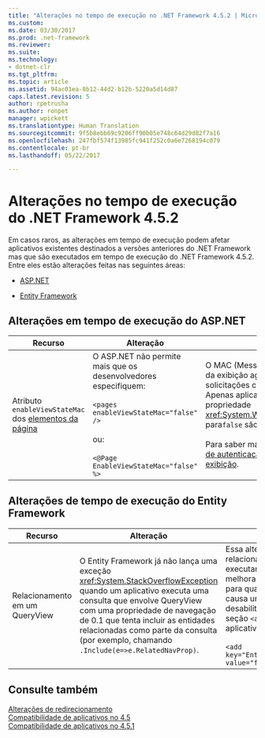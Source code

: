 ```yaml
---
title: "Alterações no tempo de execução no .NET Framework 4.5.2 | Microsoft Docs"
ms.custom: 
ms.date: 03/30/2017
ms.prod: .net-framework
ms.reviewer: 
ms.suite: 
ms.technology:
- dotnet-clr
ms.tgt_pltfrm: 
ms.topic: article
ms.assetid: 94ac01ea-8b12-44d2-b12b-5220a5d14d87
caps.latest.revision: 5
author: rpetrusha
ms.author: ronpet
manager: wpickett
ms.translationtype: Human Translation
ms.sourcegitcommit: 9f5b8ebb69c9206ff90b05e748c64d29d82f7a16
ms.openlocfilehash: 247fbf574f13985fc941f252c0a6e7268194c079
ms.contentlocale: pt-br
ms.lasthandoff: 05/22/2017

---
```

# <a name="runtime-changes-in-the-net-framework-452"></a>Alterações no tempo de execução do .NET Framework 4.5.2
Em casos raros, as alterações em tempo de execução podem afetar aplicativos existentes destinados a versões anteriores do .NET Framework mas que são executados em tempo de execução do .NET Framework 4.5.2. Entre eles estão alterações feitas nas seguintes áreas:  
  
-   [ASP.NET](#ASP_NET)  
  
-   [Entity Framework](#EF)  
  
<a name="ASP_NET"></a>   
## <a name="aspnet-runtime-changes"></a>Alterações em tempo de execução do ASP.NET  
  
|Recurso|Alteração|Impacto|Escopo|  
|-------------|------------|------------|-----------|  
|Atributo `enableViewStateMac` dos [elementos da página](http://msdn.microsoft.com/en-us/4123bb66-3fe4-4d62-b70e-33758656b458)|O ASP.NET não permite mais que os desenvolvedores especifiquem:<br /><br /> `<pages enableViewStateMac="false" />`<br /><br /> ou:<br /><br /> `<@Page EnableViewStateMac="false" %>`|O MAC (Message Authentication Code) de estado da exibição agora é obrigatório em todas as solicitações com estado de exibição embutido. Apenas aplicativos que definem explicitamente a propriedade <xref:System.Web.UI.Page.EnableViewStateMac%2A> para`false` são afetados.<br /><br /> Para saber mais, veja [Resolvendo erros do código de autenticação da mensagem (MAC) no estado de exibição](http://support.microsoft.com/kb/2915218).|Principal|  
  
<a name="EF"></a>   
## <a name="entity-framework-runtime-changes"></a>Alterações de tempo de execução do Entity Framework  
  
|Recurso|Alteração|Impacto|Escopo|  
|-------------|------------|------------|-----------|  
|Relacionamento em um QueryView|O Entity Framework já não lança uma exceção <xref:System.StackOverflowException> quando um aplicativo executa uma consulta que envolve QueryView com uma propriedade de navegação de 0.1 que tenta incluir as entidades relacionadas como parte da consulta (por exemplo, chamando `.Include(e=>e.RelatedNavProp)`.|Essa alteração afeta apenas o código que usa relacionamentos de QueryViews com 1-0..1 ao executar consultas que chamam `.Include`. Isso melhora a confiabilidade e deve ser transparente para quase todos os aplicativos. No entanto, se causa um comportamento inesperado, é possível desabilitá-lo adicionando a seguinte entrada à seção `<appSettings>` do arquivo de configuração do aplicativo:<br /><br /> `<add key="EntityFramework_SimplifyUserSpecifiedViews"  value="false" />`|Edge|  
  
## <a name="see-also"></a>Consulte também  
 [Alterações de redirecionamento](../../../docs/framework/migration-guide/retargeting-changes-in-the-net-framework-4-5-2.md)   
 [Compatibilidade de aplicativos no 4.5](../../../docs/framework/migration-guide/application-compatibility-in-the-net-framework-4-5.md)   
 [Compatibilidade de aplicativos no 4.5.1](../../../docs/framework/migration-guide/application-compatibility-in-the-net-framework-4-5-1.md)
